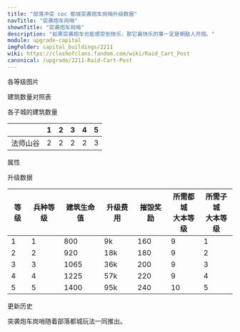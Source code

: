 ```yaml
---
title: "部落冲突 coc 都城突袭炮车岗哨升级数据"
navTitle: "突袭炮车岗哨"
shownTitle: "突袭炮车岗哨"
description: "如果突袭炮车也能感受到快乐，那它最快乐的事一定是朝敌人开炮。"
module: upgrade-capital
imgFolder: capital_buildings/2211
wiki: https://clashofclans.fandom.com/wiki/Raid_Cart_Post
canonical: /upgrade/2211-Raid-Cart-Post
---
```


<UnitInfo :folder="$frontmatter.imgFolder" imgSrc="Raid_Cart_Post5.png" :imgAlt="$frontmatter.navTitle" :description="$frontmatter.description" :isSmallImg="true" />

<SmallTitle>各等级图片</SmallTitle>

<Panel>
    <UnitImgGroup :folder="$frontmatter.imgFolder">
        <UnitImg imgTitle="废墟" imgSrc="Guard_Post_Ruin.png" />
        <UnitImg imgTitle="1 级" imgSrc="Raid_Cart_Post1.png" />
        <UnitImg imgTitle="2 级" imgSrc="Raid_Cart_Post2.png" />
        <UnitImg imgTitle="3 级" imgSrc="Raid_Cart_Post3.png" />
        <UnitImg imgTitle="4 级" imgSrc="Raid_Cart_Post4.png" />
        <UnitImg imgTitle="5 级" imgSrc="Raid_Cart_Post5.png" />
    </UnitImgGroup>
</Panel>

<SmallTitle>建筑数量对照表</SmallTitle>

<BuildingNum>
    <BuildingNumRow title="大本等级" num="1 - 8, 9 - 10" />
    <BuildingNumRow title="建筑数量" num="0, 1" />
</BuildingNum>

<SmallTitle>各子城的建筑数量</SmallTitle>

<DistrictTable>

|             |   1   |   2   |   3   |   4   |   5   |
|     ---     |  ---  |  ---  |  ---  |  ---  |  ---  |
|   法师山谷   |   2   |   2   |   2   |   2   |   3   |

</DistrictTable>

<SmallTitle>属性</SmallTitle>

<UnitProperties>
    <UnitProperty pKey="占地面积" pValue="3×3" />
    <UnitProperty pKey="判定面积" pValue="2×2" :isJudgeSquare="true" />
    <UnitProperty pKey="守家兵种" pValue="<a href='/upgrade/2009-Raid-Cart'>突袭炮车</a>" />
    <UnitProperty pKey="兵种数量" pValue="1" />
</UnitProperties>

<SmallTitle>升级数据</SmallTitle>

<script setup>
const tableExtraInfo = [
    {
        "column": 3,
        "type": "cost",
        "icon": "Gold3",
        "noGoldPass": true
    },
    {
        "column": 4,
        "type": "number",
        "icon": "Gold3",
        "noGoldPass": true
    }
];
</script>

<UnitTable :tableExtraInfo="tableExtraInfo">

| 等级 | 兵种等级 | 建筑生命值 | 升级费用 | 摧毁奖励 | 所需都城<br>大本等级 | 所需子城<br>大本等级 |
| ---- |   ---   |    ---    |   ---   |    ---   |         ---        |         ---        |
|   1  |     1   |    800    |    9k   |    160   |          9         |          1         |
|   2  |     2   |    920    |   18k   |    180   |          9         |          2         |
|   3  |     3   |   1065    |   36k   |    200   |          9         |          3         |
|   4  |     4   |   1225    |   57k   |    220   |          9         |          4         |
|   5  |     5   |   1400    |   95k   |    240   |         10         |          5         |
</UnitTable>

<SmallTitle>更新历史</SmallTitle>

<Timeline>
    <TimelineItem date="2022/05/02">
        <TimelineRow>突袭炮车岗哨随着部落都城玩法一同推出。</TimelineRow>
    </TimelineItem>
    <TimelineItem :historyBottom="true" />
</Timeline>